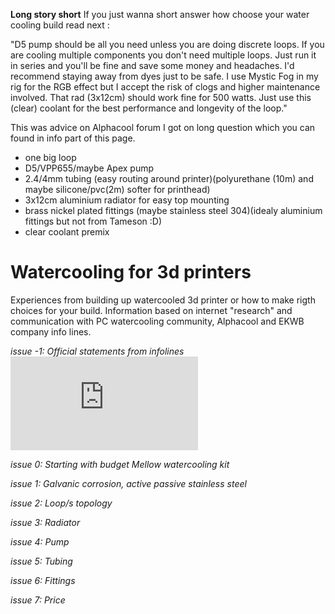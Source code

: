 **Long story short** If you just wanna short answer how choose your water cooling build read next :

"D5 pump should be all you need unless you are doing discrete loops. If you are cooling multiple components you don't need multiple loops. Just run it in series and you'll be fine and save some money and headaches. I'd recommend staying away from dyes just to be safe. I use Mystic Fog in my rig for the RGB effect but I accept the risk of clogs and higher maintenance involved. That rad (3x12cm) should work fine for 500 watts. Just use this (clear) coolant for the best performance and longevity of the loop."

This was advice on Alphacool forum I got on long question which you can found in info part of this page.

- one big loop
- D5/VPP655/maybe Apex pump
- 2.4/4mm tubing (easy routing around printer)(polyurethane (10m) and maybe silicone/pvc(2m) softer for printhead)
- 3x12cm aluminium radiator for easy top mounting
- brass nickel plated fittings (maybe stainless steel 304)(idealy aluminium fittings but not from Tameson :D) 
- clear coolant premix


# Watercooling for 3d printers
Experiences from building up watercooled 3d printer or how to make rigth choices for your build. Information based on internet "research" and communication with PC watercooling community, Alphacool and EKWB company info lines.

*issue -1: Official statements from infolines* [![[File](/research info gathered/README.md)](https://github.com/lukascechovic/watercooling/blob/main/research%20info%20gathered/README.md)](https://github.com/lukascechovic/watercooling/blob/main/research%20info%20gathered/README.md)

*issue 0: Starting with budget Mellow watercooling kit*

*issue 1: Galvanic corrosion, active passive stainless steel*

*issue 2: Loop/s topology*

*issue 3: Radiator*

*issue 4: Pump*

*issue 5: Tubing*

*issue 6: Fittings*

*issue 7: Price*



